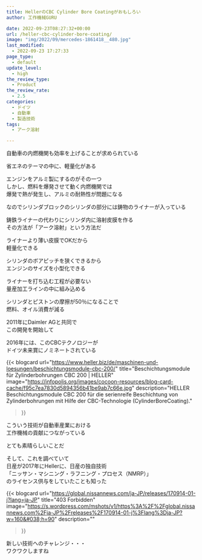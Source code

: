 ```yaml
---
title: HellerのCBC Cylinder Bore Coatingがおもしろい
author: 工作機械GURU

date: 2022-09-23T08:27:32+00:00
url: /heller-cbc-cylinder-bore-coating/
image: "img/2022/09/mercedes-1861418__480.jpg"
last_modified:
  - 2022-09-23 17:27:33
page_type:
  - default
update_level:
  - high
the_review_type:
  - Product
the_review_rate:
  - 2.5
categories:
  - ドイツ
  - 自動車
  - 製造技術
tags:
  - アーク溶射

---
```

自動車の内燃機関も効率を上げることが求められている

省エネのテーマの中に、軽量化がある

エンジンをアルミ製にするのがその一つ  
しかし、燃料を爆発させて動く内燃機関では  
爆発で熱が発生し、アルミの耐熱性が問題になる

なのでシリンダブロックのシリンダの部分には鋳物のライナーが入っている

鋳鉄ライナーの代わりにシリンダ内に溶射皮膜を作る  
その方法が「アーク溶射」という方法だ

ライナーより薄い皮膜でOKだから  
軽量化できる

シリンダのボアピッチを狭くできるから  
エンジンのサイズを小型化できる

ライナーを打ち込む工程が必要ない  
量産加工ラインの中に組み込める

シリンダとピストンの摩擦が50％になることで  
燃料、オイル消費が減る

2011年にDaimler AGと共同で  
この開発を開始して

2016年には、このCBCテクノロジーが  
ドイツ未来賞にノミネートされている

{{< blogcard
url="https://www.heller.biz/de/maschinen-und-loesungen/beschichtungsmodule-cbc-200/"
title="Beschichtungsmodule für Zylinderbohrungen CBC 200 | HELLER"
image="https://infopolis.org/images/cocoon-resources/blog-card-cache/f95c7ea7830d5894356b41be9ab7c66e.jpg"
description="HELLER Beschichtungsmodule CBC 200 für die serienreife Beschichtung von Zylinderbohrungen mit Hilfe der CBC-Technologie (CylinderBoreCoating)."
>}} 

こういう技術が自動車産業における  
工作機械の貢献につながっている

とても素晴らしいことだ

そして、これを調べていて  
日産が2017年にHellerに、日産の独自技術  
「ニッサン・マシニング・ラフニング・プロセス（NMRP）」  
のライセンス供与をしていたことも知った

{{< blogcard
url="https://global.nissannews.com/ja-JP/releases/170914-01-j?lang=ja-JP"
title="403 Forbidden"
image="https://s.wordpress.com/mshots/v1/https%3A%2F%2Fglobal.nissannews.com%2Fja-JP%2Freleases%2F170914-01-j%3Flang%3Dja-JP?w=160&#038;h=90"
description=""
>}} 

新しい技術へのチャレンジ・・・  
ワクワクしますね